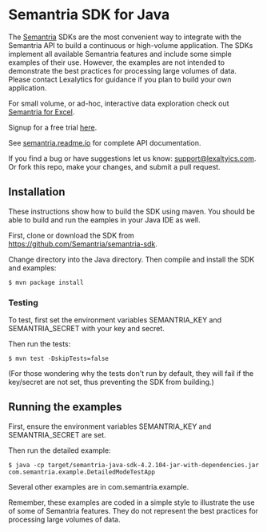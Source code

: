 # Semantria SDK for Java

The [Semantria](https://www.lexalytics.com/semantria) SDKs are the most convenient way to integrate with the Semantria API to build a continuous or high-volume application. The SDKs implement all available Semantria features and include some simple examples of their use. However, the examples are not intended to demonstrate the best practices for processing large volumes of data. Please contact Lexalytics for guidance if you plan to build your own application.

For small volume, or ad-hoc, interactive data exploration check out [Semantria for Excel](https://www.lexalytics.com/semantria/excel).

Signup for a free trial [here](https://www.lexalytics.com/signup).

See [semantria.readme.io](https://semantria.readme.io/docs/) for complete API documentation.

If you find a bug or have suggestions let us know: support@lexaltyics.com. Or fork this repo, make your changes, and submit a pull request.

## Installation

These instructions show how to build the SDK using maven. You should be able to build and run the eamples in your Java IDE as well.

First, clone or download the SDK from https://github.com/Semantria/semantria-sdk.

Change directory into the Java directory. Then compile and install the SDK and examples:

    $ mvn package install

### Testing

To test, first set the environment variables SEMANTRIA\_KEY and SEMANTRIA\_SECRET with your key and secret.

Then run the tests:

    $ mvn test -DskipTests=false

(For those wondering why the tests don't run by default, they will fail if the key/secret are not set, thus preventing the SDK from building.)

## Running the examples

First, ensure the environment variables SEMANTRIA\_KEY and SEMANTRIA\_SECRET are set.

Then run the detailed example:

    $ java -cp target/semantria-java-sdk-4.2.104-jar-with-dependencies.jar com.semantria.example.DetailedModeTestApp

Several other examples are in com.semantria.example.

Remember, these examples are coded in a simple style to illustrate the use of some of Semantria features. They do not represent the best practices for processing large volumes of data.

